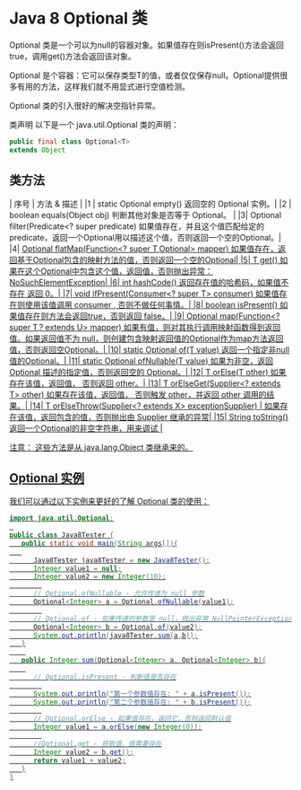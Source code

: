 # Java 8 Optional 类

Optional 类是一个可以为null的容器对象。如果值存在则isPresent()方法会返回true，调用get()方法会返回该对象。

Optional 是个容器：它可以保存类型T的值，或者仅仅保存null。Optional提供很多有用的方法，这样我们就不用显式进行空值检测。

Optional 类的引入很好的解决空指针异常。

类声明
以下是一个 java.util.Optional<T> 类的声明：

```java
public final class Optional<T>
extends Object
```

## 类方法

| 序号 |   方法 & 描述 |
|1 |   static <T> Optional<T> empty() 返回空的 Optional 实例。|
|2 |  boolean equals(Object obj) 判断其他对象是否等于 Optional。 |
|3|   Optional<T> filter(Predicate<? super <T> predicate) 如果值存在，并且这个值匹配给定的 predicate，返回一个Optional用以描述这个值，否则返回一个空的Optional。|
|4|   <U> Optional<U> flatMap(Function<? super T,Optional<U>> mapper) 如果值存在，返回基于Optional包含的映射方法的值，否则返回一个空的Optional|
|5|   T get() 如果在这个Optional中包含这个值，返回值，否则抛出异常：NoSuchElementException|
|6|   int hashCode() 返回存在值的哈希码，如果值不存在 返回 0。|
|7|   void ifPresent(Consumer<? super T> consumer) 如果值存在则使用该值调用 consumer , 否则不做任何事情。|
|8|   boolean isPresent() 如果值存在则方法会返回true，否则返回 false。|
|9|   <U>Optional<U> map(Function<? super T,? extends U> mapper) 如果有值，则对其执行调用映射函数得到返回值。如果返回值不为 null，则创建包含映射返回值的Optional作为map方法返回值，否则返回空Optional。|
|10|  static <T> Optional<T> of(T value)  返回一个指定非null值的Optional。|
|11|  static <T> Optional<T> ofNullable(T value) 如果为非空，返回 Optional 描述的指定值，否则返回空的 Optional。|
|12|  T orElse(T other) 如果存在该值，返回值， 否则返回 other。|
|13|  T orElseGet(Supplier<? extends T> other) 如果存在该值，返回值， 否则触发 other，并返回 other 调用的结果。|
|14|  <X extends Throwable> T orElseThrow(Supplier<? extends X> exceptionSupplier) |
如果存在该值，返回包含的值，否则抛出由 Supplier 继承的异常|
|15|  String toString() 返回一个Optional的非空字符串，用来调试 |

注意： 这些方法是从 java.lang.Object 类继承来的。


## Optional 实例

我们可以通过以下实例来更好的了解 Optional 类的使用：

```java
import java.util.Optional;
 
public class Java8Tester {
   public static void main(String args[]){
   
      Java8Tester java8Tester = new Java8Tester();
      Integer value1 = null;
      Integer value2 = new Integer(10);
        
      // Optional.ofNullable - 允许传递为 null 参数
      Optional<Integer> a = Optional.ofNullable(value1);
        
      // Optional.of - 如果传递的参数是 null，抛出异常 NullPointerException
      Optional<Integer> b = Optional.of(value2);
      System.out.println(java8Tester.sum(a,b));
   }
    
   public Integer sum(Optional<Integer> a, Optional<Integer> b){
    
      // Optional.isPresent - 判断值是否存在
        
      System.out.println("第一个参数值存在: " + a.isPresent());
      System.out.println("第二个参数值存在: " + b.isPresent());
        
      // Optional.orElse - 如果值存在，返回它，否则返回默认值
      Integer value1 = a.orElse(new Integer(0));
        
      //Optional.get - 获取值，值需要存在
      Integer value2 = b.get();
      return value1 + value2;
   }
}
```
